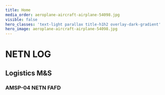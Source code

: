 ```yaml
---
title: Home
media_order: aeroplane-aircraft-airplane-54098.jpg
visible: false
hero_classes: 'text-light parallax title-h1h2 overlay-dark-gradient'
hero_image: aeroplane-aircraft-airplane-54098.jpg
---
```


# NETN LOG
## Logistics M&S
### AMSP-04 NETN FAFD